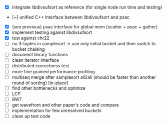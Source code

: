 - [x] integrate libdivsufsort as reference (for single node run time and
      testing)
- [~] unified C++ interface between libdivsufsort and psac
- [x] (see previous) psac interface for global mem (scatter + psac + gather)
- [x] implement testing against libdivsufsort
- [x] test against chr22
- [ ] no 3-tuples in samplesort -> use only initial bucket and then switch
      to bucket chaising
- [ ] document library functions
- [ ] clean iterator interface
- [ ] distributed correctness test
- [ ] more fine grained performance profiling
- [ ] multiseq merge after samplesort all2all (should be faster than another
      round of sorting) [in-place]
- [ ] find other bottlenecks and optimize
- [ ] LCP
- [ ] BWT
- [ ] get wavefront and other paper's code and compare
- [ ] implementation for few unresolved buckets
- [ ] clean up test code
